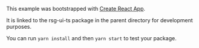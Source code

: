This example was bootstrapped with [Create React App](https://github.com/facebook/create-react-app).

It is linked to the rsg-ui-ts package in the parent directory for development purposes.

You can run `yarn install` and then `yarn start` to test your package.

